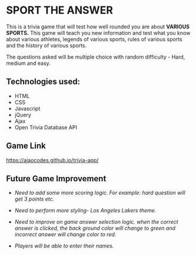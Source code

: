 # SPORT THE ANSWER

This is a trivia game that will test how well rounded you are about **VARIOUS SPORTS.**
 This game will teach you new information and test what you know about various athletes, legends of various sports, rules of various sports and the history of various sports.  

 The questions asked will be multiple choice with random difficulty - Hard, medium and easy.


 ## Technologies used: 
- HTML
- CSS
- Javascript
- jQuery
- Ajax
- Open Trivia Database API


## Game Link 

https://ajaocodes.github.io/trivia-app/



## Future Game Improvement

- *Need to add some more scoring logic. For example: hard question will get 3 points etc.*

- *Need to perform more styling- Los Angeles Lakers theme.*

- *Need to improve on game answer selection logic. when the correct answer is clicked, the back ground color will change to green and incorrect answer will change color to red.*

- *Players will be able to enter their names.* 






